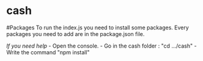# cash

#Packages
To run the index.js you need to install some packages. Every packages you need to add are in the package.json file.

*If you need help*
	- Open the console.
	- Go in the cash folder : "cd .../cash"
	- Write the command "npm install"



